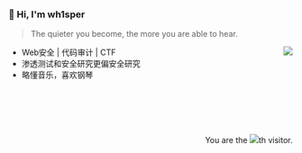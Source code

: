 ### 👋 Hi, I'm wh1sper

> The quieter you become, the more you are able to hear.

<img align="right" src="https://github-readme-stats.vercel.app/api?username=anthem-whisper&show_icons=true&title_color=428bed&icon_color=2c53db">

- Web安全 | 代码审计 | CTF
- 渗透测试和安全研究更偏安全研究
- 略懂音乐，喜欢钢琴

<br/><br/><br/><br/>

<div align="right">You are the <img src="https://profile-counter.glitch.me/anthem-whisper/count.svg">th visitor.</div>
